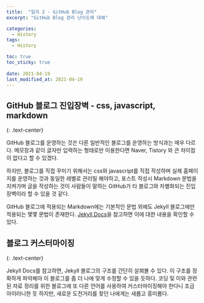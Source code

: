 ```yaml
---
title:  "일지 2 - GitHub Blog 관리"
excerpt: "GitHub Blog 관리 난이도에 대해"

categories:
  - History
tags:
  - History

toc: true
toc_sticky: true
 
date: 2021-04-19
last_modified_at: 2021-04-19
---
```


## GitHub 블로그 진입장벽 - css, javascript, markdown
{: .text-center}  

GitHub 블로그를 운영하는 것은 다른 일반적인 블로그를 운영하는 방식과는 매우 다르다. 메모장과 같이 글자만 입력하는 형태로만 이용한다면 Naver, Tistory 와 큰 차이점이 없다고 할 수 있겠다.  

하지만, 블로그를 직접 꾸미기 위해서는 css와 javascript를 직접 작성하며 실제 홈페이지를 운영하는 것과 동일한 레벨로 관리릴 해야하고, 포스트 작성시 Markdown 문법을 지켜가며 글을 작성하는 것이 사람들이 말하는 GitHub가 타 블로그와 차별화되는 진입장벽이라 할 수 있을 것 같다.  

GitHub 블로그에 적용되는 Markdown에는 기본적인 문법 외에도 Jekyll 블로그에만 적용되는 몇몇 문법이 존재한다. [Jekyll Docs](https://jekyllrb.com/docs/)을 참고하면 이에 대한 내용을 확인할 수 있다.  

## 블로그 커스터마이징
{: .text-center}  

Jekyll Docs를 참고하면, Jekyll 블로그의 구조를 간단히 살펴볼 수 있다. 이 구조를 정확하게 파악해야 이 블로그를 좀 더 나에 맞게 수정할 수 있을 듯하다. 코딩 및 이와 관련된 자료 정리를 위한 블로그에 또 다른 언어를 사용하여 커스터마이징해야 한다니 조금 아이러니한 듯 하지만, 새로운 도전거리를 찾던 나에게는 새롭고 흥미롭다.  


